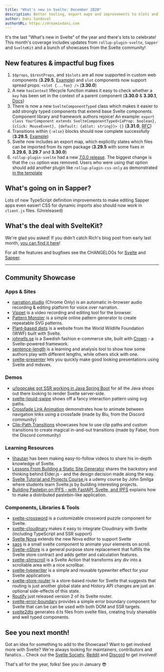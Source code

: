 ```yaml
---
title: "What's new in Svelte: December 2020"
description: Better tooling, export maps and improvements to slots and context
author: Dani Sandoval
authorURL: https://dreamindani.com
---
```


It's the last "What's new in Svelte" of the year and there's lots to celebrate! This month's coverage includes updates from `rollup-plugin-svelte`, `Sapper` and `SvelteKit` and a bunch of showcases from the Svelte community!

## New features & impactful bug fixes

1. `$$props`, `$$restProps`, and `$$slots` are all now supported in custom web components (**3.29.5**, [Example](https://svelte.dev/repl/ad8e6f39cd20403dacd1be84d71e498d?version=3.29.5)) and `slot` components now support spread props: `<slot {...foo} />` (**3.30.0**)
2. A new `hasContext` lifecycle function makes it easy to check whether a `key` has been set in the context of a parent component (**3.30.0** & **3.30.1**, [Docs](https://svelte.dev/docs#run-time-svelte-hascontext))
3. There is now a new `SvelteComponentTyped` class which makes it easier to add strongly typed components that extend base Svelte components. Component library and framework authors rejoice! An example: `export class YourComponent extends SvelteComponentTyped<{aProp: boolean}, {click: MouseEvent}, {default: {aSlot: string}}> {}` (**3.31.0**, [RFC](https://github.com/sveltejs/rfcs/pull/37))
4. Transitions within `{:else}` blocks should now complete successfully (**3.29.5**, [Example](https://svelte.dev/repl/49cef205e5da459594ef2eafcbd41593?version=3.29.5))
5. Svelte now includes an export map, which explicitly states which files can be imported from its npm package (**3.29.5** with some fixes in **3.29.6**, **3.29.7** and **3.30.0**)
6. `rollup-plugin-svelte` had a new [7.0.0 release](https://github.com/sveltejs/rollup-plugin-svelte/blob/master/CHANGELOG.md). The biggest change is that the `css` option was removed. Users who were using that option should add another plugin like `rollup-plugin-css-only` as demonstrated [in the template](https://github.com/sveltejs/template/blob/5b1135c286f7a649daa99825a077586655051649/rollup.config.js#L48)

## What's going on in Sapper?

Lots of new TypeScript definition improvements to make editing Sapper apps even easier! CSS for dynamic imports also should now work in `client.js` files. (Unreleased)

## What's the deal with SvelteKit?

We're glad you asked! If you didn't catch Rich's blog post from early last month, [you can find it here](https://svelte.dev/blog/whats-the-deal-with-sveltekit)!

For all the features and bugfixes see the CHANGELOGs for [Svelte](https://github.com/sveltejs/svelte/blob/master/CHANGELOG.md) and [Sapper](https://github.com/sveltejs/sapper/blob/master/CHANGELOG.md).

---

## Community Showcase

### Apps & Sites

- [narration.studio](https://narration.studio/) (Chrome Only) is an automatic in-browser audio recording & editing platform for voice over narration.
- [Vippet](https://vippet.netlify.app/) is a video recording and editing tool for the browser.
- [Pattern Monster](https://pattern.monster/) is a simple online pattern generator to create repeatable SVG patterns.
- [Plant-based diets](https://planetbaseddiets.panda.org/) is a website from the World Wildlife Foundation (WWF) built with Svelte.
- [johnells.se](https://www.johnells.se/) is a Swedish fashion e-commerce site, built with [Crown](https://crownframework.com/) - a Svelte-powered framework.
- [sentence-length](https://sentence-length.netlify.app/) is a learning and analysis tool to show how some authors play with different lengths, while others stick with one.
- [svelte-presenter](https://github.com/stephane-vanraes/svelte-presenter) lets you quickly make good looking presentations using Svelte and mdsvex.

### Demos

- [u/loopcake got SSR working in Java Spring Boot](https://www.reddit.com/r/sveltejs/comments/jkh5up/svelte_ssr_but_its_java_spring_boot_and_its_native/) for all the Java shops out there looking to render Svelte server-side.
- [svelte-liquid-swipe](https://github.com/tncrazvan/svelte-liquid-swipe) shows off a fancy interaction pattern using svg paths.
- [Crossfade Link Animation](https://svelte.dev/repl/7f68e148caf04b2787bb6f296208f870?version=3.29.7) demonstrates how to animate between navigation links using a crossfade (made by Blu, from the Discord community)
- [Clip-Path Transitions](https://svelte.dev/repl/b5ad281ae8024b629b545c70c9e8764d?version=3.29.7) showcases how to use clip paths and custom transitions to create magical in-and-out transitions (made by Faber, from the Discord community)

### Learning Resources

- [lihautan](https://www.youtube.com/channel/UCbmC3HP3FaAFdcZkui8YoMQ/featured) has been making easy-to-follow videos to share his in-depth knowledge of Svelte.
- [Lessons From Building a Static Site Generator](https://nicholasreese.com/lessons-from-building-a-static-site-generator/) shares the backstory and thinking behind Elder.js - and the design decision made along the way.
- [Svelte Tutorial and Projects Course ](https://www.udemy.com/course/svelte-tutorial-and-projects-course/) is a udemy course by John Smilga where students learn Svelte.js by building interesting projects.
- [Building Pastebin on IPFS - with FastAPI, Svelte, and IPFS](https://amalshaji.wtf/building-pastebin-on-ipfs-with-fastapi-svelte-and-ipfs) explains how to make a distributed pastebin-like application.

### Components, Libraries & Tools

- [svelte-crossword](https://russellgoldenberg.github.io/svelte-crossword/) is a customizable crossword puzzle component for Svelte.
- [svelte-cloudinary](https://github.com/cupcakearmy/svelte-cloudinary) makes it easy to integrate Cloudinary with Svelte (including TypeScript and SSR support)
- [Svelte Nova](https://extensions.panic.com/extensions/sb.lao/sb.lao.svelte-nova/) extends the new Nova editor to support Svelte
- [saos](https://github.com/shiryel/saos) is a small svelte component to animate your elements on scroll.
- [Svelte-nStore](https://github.com/lacikawiz/svelte-nStore) is a general purpose store replacement that fulfills the Svelte store contract and adds getter and calculation features.
- [svelte-slimscroll](https://github.com/MelihAltintas/svelte-slimscroll) is a Svelte Action that transforms any div into a scrollable area with a nice scrollbar.
- [svelte-typewriter](https://github.com/henriquehbr/svelte-typewriter) is a simple and reusable typewriter effect for your Svelte applications
- [svelte-store-router](https://github.com/zyxd/svelte-store-router) is a store-based router for Svelte that suggests that routing is just another global state and History API changes are just an optional side-effects of this state.
- [Routify](https://routify.dev/blog/routify-2-released) just released version 2 of its Svelte router.
- [svelte-error-boundary](https://www.npmjs.com/package/@crownframework/svelte-error-boundary) provides a simple error boundary component for Svelte that can be can be used with both DOM and SSR targets.
- [svelte2dts](https://www.npmjs.com/package/svelte2dts) generates d.ts files from svelte files, creating truly shareable and well typed components.

## See you next month!

Got an idea for something to add to the Showcase? Want to get involved more with Svelte? We're always looking for maintainers, contributors and fanatics... Check out the [Svelte Society](https://sveltesociety.dev/), [Reddit](https://www.reddit.com/r/sveltejs/) and [Discord](https://discord.com/invite/yy75DKs) to get involved!

That's all for the year, folks! See you in January 😎
